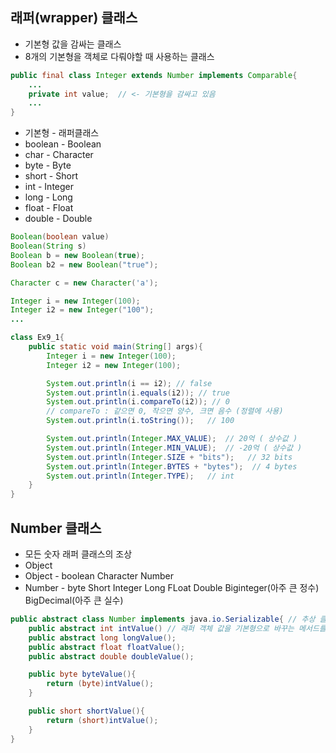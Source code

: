래퍼(wrapper) 클래스
-----

* 기본형 값을 감싸는 클래스
* 8개의 기본형을 객체로 다뤄야할 때 사용하는 클래스
```java
public final class Integer extends Number implements Comparable{
    ...
    private int value;  // <- 기본형을 감싸고 있음
    ...
}
```

* 기본형 - 래퍼클래스
* boolean - Boolean
* char - Character
* byte - Byte
* short - Short
* int - Integer
* long - Long
* float - Float
* double - Double
```java
Boolean(boolean value)
Boolean(String s)
Boolean b = new Boolean(true);
Boolean b2 = new Boolean("true");

Character c = new Character('a');

Integer i = new Integer(100);
Integer i2 = new Integer("100");
...
```

```java
class Ex9_1{
    public static void main(String[] args){
        Integer i = new Integer(100);
        Integer i2 = new Integer(100);

        System.out.println(i == i2); // false 
        System.out.println(i.equals(i2)); // true
        System.out.println(i.compareTo(i2)); // 0
        // compareTo : 같으면 0, 작으면 양수, 크면 음수 (정렬에 사용)
        System.out.println(i.toString());   // 100 

        System.out.println(Integer.MAX_VALUE);  // 20억 ( 상수값 )
        System.out.println(Integer.MIN_VALUE);  // -20억 ( 상수값 )
        System.out.println(Integer.SIZE + "bits");   // 32 bits
        System.out.println(Integer.BYTES + "bytes");  // 4 bytes
        System.out.println(Integer.TYPE);   // int 
    }
}
```

Number 클래스
-----
* 모든 숫자 래퍼 클래스의 조상 
* Object
* Object - boolean Character Number
* Number - byte Short Integer Long FLoat Double Biginteger(아주 큰 정수) BigDecimal(아주 큰 실수)
```java
public abstract class Number implements java.io.Serializable{ // 추상 클래스 
    public abstract int intValue() // 래퍼 객체 값을 기본형으로 바꾸는 메서드를 가지고 있다. 
    public abstract long longValue();
    public abstract float floatValue();
    public abstract double doubleValue();

    public byte byteValue(){
        return (byte)intValue();
    }

    public short shortValue(){
        return (short)intValue();
    }
}
```
 